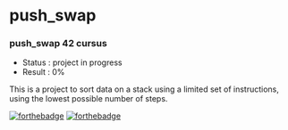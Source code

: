 # push_swap
### push_swap 42 cursus

- Status : project in progress
- Result : 0%

This is a project to sort data on a stack using a limited set of instructions, using the lowest possible number of steps.


[![forthebadge](https://forthebadge.com/images/badges/works-on-my-machine.svg)](https://forthebadge.com)
[![forthebadge](https://forthebadge.com/images/badges/powered-by-coffee.svg)](https://forthebadge.com)
